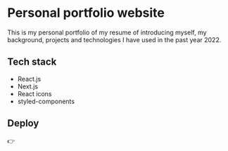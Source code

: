 # Personal portfolio website

This is my personal portfolio of my resume of introducing myself, my background, projects and technologies I have used in the past year 2022. 

## Tech stack 
- React.js
- Next.js 
- React icons
- styled-components

## Deploy 
👉

